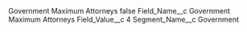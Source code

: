 <?xml version="1.0" encoding="UTF-8"?>
<CustomMetadata xmlns="http://soap.sforce.com/2006/04/metadata" xmlns:xsi="http://www.w3.org/2001/XMLSchema-instance" xmlns:xsd="http://www.w3.org/2001/XMLSchema">
    <label>Government Maximum Attorneys</label>
    <protected>false</protected>
    <values>
        <field>Field_Name__c</field>
        <value xsi:type="xsd:string">Government Maximum Attorneys</value>
    </values>
    <values>
        <field>Field_Value__c</field>
        <value xsi:type="xsd:string">4</value>
    </values>
    <values>
        <field>Segment_Name__c</field>
        <value xsi:type="xsd:string">Government</value>
    </values>
</CustomMetadata>
